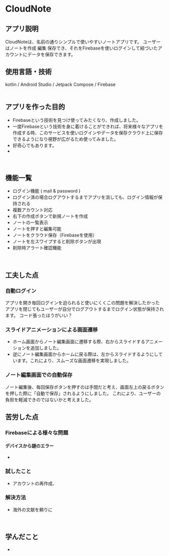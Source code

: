 # CloudNote
## アプリ説明
CloudNoteは、名前の通りシンプルで使いやすいノートアプリです。
ユーザーはノートを作成 編集 保存でき、それをFirebaseを使いログインして紐づいたアカウントにデータを保存できます。
<br>  

## 使用言語・技術
kotlin / Android Studio / Jetpack Compose / Firebase <br>
<br>  

## アプリを作った目的
 - Firebaseという技術を見つけ使ってみたくなり、作成しました。
 - 一度Firebaseという技術を身に着けることができれば、将来様々なアプリを作成する時、このサービスを使いログインやデータを保存クラウド上に保存できるようになり視野が広がるため使ってみました。
 - 好奇心でもあります。
 - 
<br>  

## 機能一覧
 - ログイン機能 ( mail & password )
 - ログイン済の場合ログアウトするまでアプリを消しても、ログイン情報が保持される
 - 複数アカウント対応
 - 右下の作成ボタンで新規ノートを作成
 - ノートの一覧表示
 - ノートを押すと編集可能
 - ノートをクラウド保存（Firebaseを使用）
 - ノートを左スワイプすると削除ボタンが出現
 - 削除時アラート確認機能
<br>  

## 工夫した点
### **自動ログイン**
アプリを開き毎回ログインを迫られると使いにくくこの問題を解決したかった
アプリを閉じてもユーザーが自分でログアウトするまでログイン状態が保持されます。
コード張ったほうがいい？


### **スライドアニメーションによる画面遷移**
- ホーム画面からノート編集画面に遷移する際、右からスライドするアニメーションを追加しました。
- 逆にノート編集画面からホームに戻る際は、左からスライドするようにしています。これにより、スムーズな画面遷移を実現しました。

### **ノート編集画面での自動保存**
ノート編集後、毎回保存ボタンを押すのは手間だと考え、画面左上の戻るボタンを押した際に「自動で保存」されるようにしました。
これにより、ユーザーの負担を軽減できのではないかと考えました。
<br>  

## 苦労した点
### Firebaseによる様々な問題

#### デバイスから謎のエラー
- 

### 試したこと
- アカウントの再作成、

### 解決方法
- 海外の文献を頼りに

<br>  

## **学んだこと**
- 

<br>  

